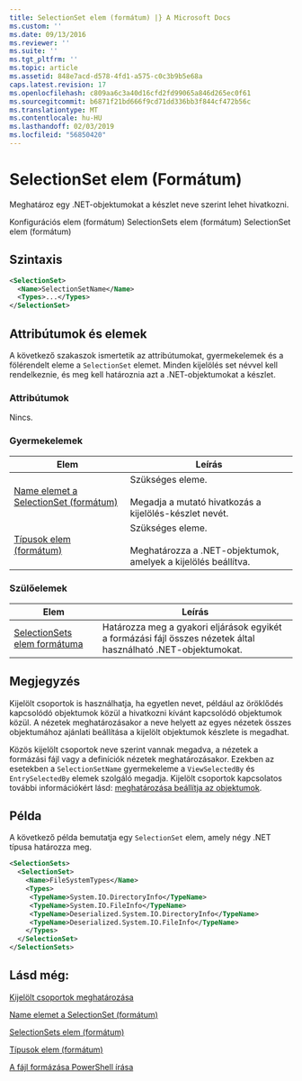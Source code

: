 ```yaml
---
title: SelectionSet elem (formátum) |} A Microsoft Docs
ms.custom: ''
ms.date: 09/13/2016
ms.reviewer: ''
ms.suite: ''
ms.tgt_pltfrm: ''
ms.topic: article
ms.assetid: 848e7acd-d578-4fd1-a575-c0c3b9b5e68a
caps.latest.revision: 17
ms.openlocfilehash: c809aa6c3a40d16cfd2fd99065a846d265ec0f61
ms.sourcegitcommit: b6871f21bd666f9cd71dd336bb3f844cf472b56c
ms.translationtype: MT
ms.contentlocale: hu-HU
ms.lasthandoff: 02/03/2019
ms.locfileid: "56850420"
---
```

# <a name="selectionset-element-format"></a>SelectionSet elem (Formátum)

Meghatároz egy .NET-objektumokat a készlet neve szerint lehet hivatkozni.

Konfigurációs elem (formátum) SelectionSets elem (formátum) SelectionSet elem (formátum)

## <a name="syntax"></a>Szintaxis

```xml
<SelectionSet>
  <Name>SelectionSetName</Name>
  <Types>...</Types>
</SelectionSet>
```

## <a name="attributes-and-elements"></a>Attribútumok és elemek

A következő szakaszok ismertetik az attribútumokat, gyermekelemek és a fölérendelt eleme a `SelectionSet` elemet. Minden kijelölés set névvel kell rendelkeznie, és meg kell határoznia azt a .NET-objektumokat a készlet.

### <a name="attributes"></a>Attribútumok

Nincs.

### <a name="child-elements"></a>Gyermekelemek

|Elem|Leírás|
|-------------|-----------------|
|[Name elemet a SelectionSet (formátum)](./name-element-for-selectionset-format.md)|Szükséges eleme.<br /><br /> Megadja a mutató hivatkozás a kijelölés-készlet nevét.|
|[Típusok elem (formátum)](./types-element-for-selectionset-format.md)|Szükséges eleme.<br /><br /> Meghatározza a .NET-objektumok, amelyek a kijelölés beállítva.|

### <a name="parent-elements"></a>Szülőelemek

|Elem|Leírás|
|-------------|-----------------|
|[SelectionSets elem formátuma](./selectionsets-element-format.md)|Határozza meg a gyakori eljárások egyikét a formázási fájl összes nézetek által használható .NET-objektumokat.|

## <a name="remarks"></a>Megjegyzés

Kijelölt csoportok is használhatja, ha egyetlen nevet, például az öröklődés kapcsolódó objektumok közül a hivatkozni kívánt kapcsolódó objektumok közül. A nézetek meghatározásakor a neve helyett az egyes nézetek összes objektumához ajánlati beállítása a kijelölt objektumok készlete is megadhat.

Közös kijelölt csoportok neve szerint vannak megadva, a nézetek a formázási fájl vagy a definíciók nézetek meghatározásakor. Ezekben az esetekben a `SelectionSetName` gyermekeleme a `ViewSelectedBy` és `EntrySelectedBy` elemek szolgáló megadja. Kijelölt csoportok kapcsolatos további információkért lásd: [meghatározása beállítja az objektumok](./defining-selection-sets.md).

## <a name="example"></a>Példa

A következő példa bemutatja egy `SelectionSet` elem, amely négy .NET típusa határozza meg.

```xml
<SelectionSets>
  <SelectionSet>
    <Name>FileSystemTypes</Name>
    <Types>
     <TypeName>System.IO.DirectoryInfo</TypeName>
     <TypeName>System.IO.FileInfo</TypeName>
     <TypeName>Deserialized.System.IO.DirectoryInfo</TypeName>
     <TypeName>Deserialized.System.IO.FileInfo</TypeName>
    </Types>
  </SelectionSet>
</SelectionSets>
```

## <a name="see-also"></a>Lásd még:

[Kijelölt csoportok meghatározása](./defining-selection-sets.md)

[Name elemet a SelectionSet (formátum)](./name-element-for-selectionset-format.md)

[SelectionSets elem (formátum)](./selectionsets-element-format.md)

[Típusok elem (formátum)](./types-element-for-selectionset-format.md)

[A fájl formázása PowerShell írása](./writing-a-powershell-formatting-file.md)
